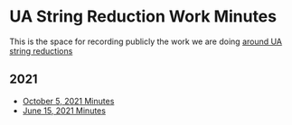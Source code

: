 # UA String Reduction Work Minutes

This is the space for recording publicly the work we are doing [around UA string reductions](../README.md)


## 2021
* [October 5, 2021 Minutes](./2021-10-05-minutes.md)
* [June 15, 2021 Minutes](./2021-06-15-minutes.md)
